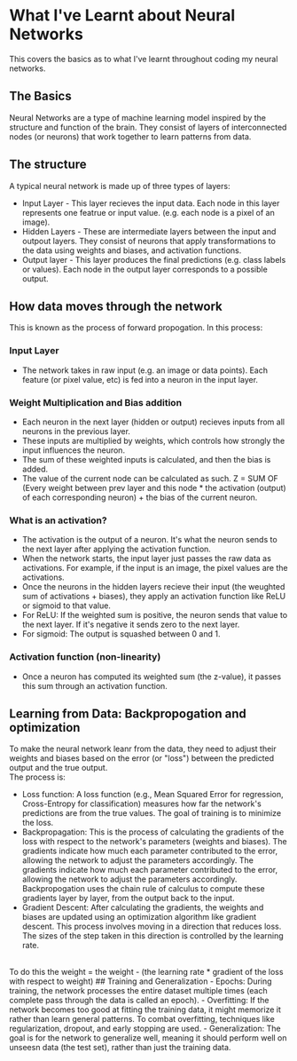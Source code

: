 # What I've Learnt about Neural Networks
This covers the basics as to what I've learnt throughout coding my neural networks. 
## The Basics
Neural Networks are a type of machine learning model inspired by the structure and function of the brain. They consist of layers of interconnected nodes (or neurons) that work together to learn patterns from data.
## The structure
A typical neural network is made up of three types of layers:
- Input Layer - This layer recieves the input data. Each node in this layer represents one featrue or input value. (e.g. each node is a pixel of an image).
- Hidden Layers - These are intermediate layers between the input and outpout layers. They consist of neurons that apply transformations to the data using weights and biases, and activation functions.
- Output layer - This layer produces the final predictions (e.g. class labels or values). Each node in the output layer corresponds to a possible output.
## How data moves through the network
This is known as the process of forward propogation. In this process:
### Input Layer
- The network takes in raw input (e.g. an image or data points). Each feature (or pixel value, etc) is fed into a neuron in the input layer.
### Weight Multiplication and Bias addition
- Each neuron in the next layer (hidden or output) recieves inputs from all neurons in the previous layer.
- These inputs are multiplied by weights, which controls how strongly the input influences the neuron.
- The sum of these weighted inputs is calculated, and then the bias is added. 
- The value of the current node can be calculated as such. Z = SUM OF (Every weight between prev layer and this node * the activation (output) of each corresponding neuron) + the bias of the current neuron.
### What is an activation?
- The activation is the output of a neuron. It's what the neuron sends to the next layer after applying the activation function.
- When the network starts, the input layer just passes the raw data as activations. For example, if the input is an image, the pixel values are the activations.
- Once the neurons in the hidden layers recieve their input (the weughted sum of activations + biases), they apply an activation function like ReLU or sigmoid to that value.
- For ReLU: If the weighted sum is positive, the neuron sends that value to the next layer. If it's negative it sends zero to the next layer.
- For sigmoid: The output is squashed between 0 and 1.
### Activation function (non-linearity)
- Once a neuron has computed its weighted sum (the z-value), it passes this sum through an activation function.
## Learning from Data: Backpropogation and optimization
To make the neural network leanr from the data, they need to adjust their weights and biases based on the error (or "loss") between the predicted output and the true output.
<br>
The process is:
- Loss function: A loss function (e.g., Mean Squared Error for regression, Cross-Entropy for classification) measures how far the network's predictions are from the true values. The goal of training is to minimize the loss.
- Backpropagation: This is the process of calculating the gradients of the loss with respect to the network's parameters (weights and biases). The gradients indicate how much each parameter contributed to the error, allowing the network to adjust the parameters accordingly. The gradients indicate how much each parameter contributed to the error, allowing the network to adjust the parameters accordingly. <br>
Backpropogation uses the chain rule of calculus to compute these gradients layer by layer, from the output back to the input.
- Gradient Descent: After calculating the gradients, the weights and biases are updated using an optimization algorithm like gradient descent. This process involves moving in a direction that reduces loss. The sizes of the step taken in this direction is controlled by the learning rate.
<br>
To do this the weight = the weight - (the learning rate * gradient of the loss with respect to weight)
## Training and Generalization
- Epochs: During training, the network processes the entire dataset multiple times (each complete pass through the data is called an epoch).
- Overfitting: If the network becomes too good at fitting the training data, it might memorize it rather than learn general patterns. To combat overfitting, techniques like regularization, dropout, and early stopping are used.
- Generalization: The goal is for the network to generalize well, meaning it should perform well on unseesn data (the test set), rather than just the training data.